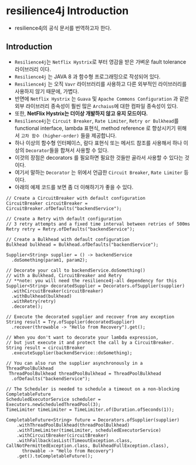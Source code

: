 # resilience4j Introduction

* resilience4j의 공식 문서를 번역하고자 한다.

## Introduction

* `Resilience4j`는 `Netflix Hystrix`로 부터 영감을 받은 가벼운 fault tolerance 라이브러리 이다.
* `Resilience4j` 는 JAVA 8 과 함수형 프로그래밍으로 작성되어 있다.
* `Resilience4j` 는 오직 `Vavr` 라이브러리를 사용하고 다른 외부적인 라이브러리를 사용하지 않기 때문에,
가볍다.
* 반면에 `Netflix Hystrix` 는 `Guava` 및 `Apache Commons Configuration` 과 같은 외부 라이브러리 종속성이 훨씬 많은 `Archaius`에 대한 컴파일 종속성이 있다.
* 또한, __NetFlix Hystrix는 더이상 개발하지 않고 유지 모드이다.__
* `Resilience4j`는 `Circuit Breaker`, `Rate Limiter`, `Retry or Bulkhead`를
functional interface, lambda 표현식, method reference 로 향상시키기 위해서 `고차 함수 (higher-order)` 들을
제공합니다.
* 하나 이상의 함수형 인터페이스, 람다 표현식 또는 메서드 참조를 사용해서 하나 이상의 `Decorator`들을
합쳐서 사용할 수 있다.
* 이것의 장점은 decorators 를 필요하면 필요한 것들만 골라서 사용할 수 있다는 것이다.
* 여기서 말하는 `Decorator` 는 위에서 언급한 `Circuit Breaker`, `Rate Limiter` 등이다.
* 아래의 예제 코드를 보면 좀 더 이해하기가 좋을 수 있다.

```
// Create a CircuitBreaker with default configuration
CircuitBreaker circuitBreaker = CircuitBreaker.ofDefaults("backendService");

// Create a Retry with default configuration
// 3 retry attempts and a fixed time interval between retries of 500ms
Retry retry = Retry.ofDefaults("backendService");

// Create a Bulkhead with default configuration
Bulkhead bulkhead = Bulkhead.ofDefaults("backendService");

Supplier<String> supplier = () -> backendService
  .doSomething(param1, param2);

// Decorate your call to backendService.doSomething()
// with a Bulkhead, CircuitBreaker and Retry
// **note: you will need the resilience4j-all dependency for this
Supplier<String> decoratedSupplier = Decorators.ofSupplier(supplier)
  .withCircuitBreaker(circuitBreaker)
  .withBulkhead(bulkhead)
  .withRetry(retry)
  .decorate();

// Execute the decorated supplier and recover from any exception
String result = Try.ofSupplier(decoratedSupplier)
  .recover(throwable -> "Hello from Recovery").get();

// When you don't want to decorate your lambda expression,
// but just execute it and protect the call by a CircuitBreaker.
String result = circuitBreaker
  .executeSupplier(backendService::doSomething);

// You can also run the supplier asynchronously in a ThreadPoolBulkhead
 ThreadPoolBulkhead threadPoolBulkhead = ThreadPoolBulkhead
  .ofDefaults("backendService");

// The Scheduler is needed to schedule a timeout on a non-blocking CompletableFuture
ScheduledExecutorService scheduler = Executors.newScheduledThreadPool(3);
TimeLimiter timeLimiter = TimeLimiter.of(Duration.ofSeconds(1));

CompletableFuture<String> future = Decorators.ofSupplier(supplier)
    .withThreadPoolBulkhead(threadPoolBulkhead)
    .withTimeLimiter(timeLimiter, scheduledExecutorService)
    .withCircuitBreaker(circuitBreaker)
    .withFallback(asList(TimeoutException.class, CallNotPermittedException.class, BulkheadFullException.class),
      throwable -> "Hello from Recovery")
    .get().toCompletableFuture();
```
